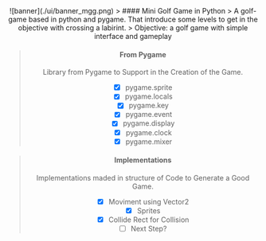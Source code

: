 <div style="text-align: center;">
![banner](./ui/banner_mgg.png)
> #### Mini Golf Game in Python
> A golf-game based in python and pygame. That introduce some levels to get in the objective with crossing a labirint.
> Objective: a golf game with simple interface and gameplay

> #### From Pygame
> Library from Pygame to Support in the Creation of the Game.
> - [x] pygame.sprite
> - [x] pygame.locals
> - [x] pygame.key
> - [x] pygame.event 
> - [x] pygame.display
> - [x] pygame.clock
> - [x] pygame.mixer

> #### Implementations
> Implementations maded in structure of Code to Generate a Good Game.
> - [x] Moviment using Vector2
> - [x] Sprites
> - [x] Collide Rect for Collision
> - [ ] Next Step?
</div>